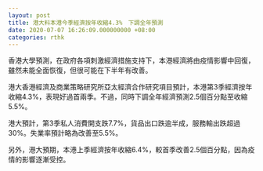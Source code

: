 ```yaml
---
layout: post
title: 港大料本港今季經濟按年收縮4.3%　下調全年預測
date: 2020-07-07 16:26:09.000000000 +08:00
categories: rthk
---
```


香港大學預測，在政府各項刺激經濟措施支持下，本港經濟將由疫情影響中回復，雖然未能全面恢復，但很可能在下半年有改善。

港大香港經濟及商業策略研究所亞太經濟合作研究項目預計，本港第3季經濟按年收縮4.3%，表現好過首兩季。不過，同時下調全年經濟預測2.5個百分點至收縮5.5%。

港大預計，第3季私人消費開支跌7.7%，貨品出口跌逾半成，服務輸出跌超過30%。失業率預計略為改善至5.5%。

另外，港大預期，本港上季經濟按年收縮6.4%，較首季改善2.5個百分點，因為疫情的影響逐漸受控。
